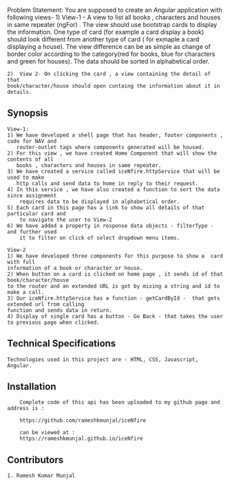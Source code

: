 Problem Statement:
	You are supposed to create an Angular application with following views-
	1) 	View-1 - A view to list all books , characters and houses in same repeater 
		(ngFor) . The view should use bootstrap cards to display the information. One 
		type of card (for example a card display a book) should look different from
		another type of card ( for exmaple a card displaying a house). The view difference 
		can be as simple as change of border color according to the category(red for 
		books, blue for characters and green for houses). The data should be sorted in 
		alphabetical order.

	2) 	View 2- On clicking the card , a view containing the detail of that
	book/character/house should open containg the information about it in 
	details.
## Synopsis
	View-1:
	1) We have developed a shell page that has header, footer components , code for NAV and 
	   router-outlet tags where components generated will be housed.
	2) For this view , we have created Home Component that will show the contents of all 
	   books , characters and houses in same repeater. 
	3) We have created a service called iceNfire.httpService that will be used to make 
	   http calls and send data to home in reply to their request.
	4) In this service , we have also created a function to sort the data since assignment 
	    requires data to be displayed in alphabetical order.
	5) Each card in this page has a link to show all details of that particular card and 
		to navigate the user to View-2
	6) We have added a property in response data objects - filterType - and further used 
		it to filter on click of select dropdown menu items.
	
	View-2 
	1) We have developed three components for this purpose to show a  card with full 
	information of a book or character or house.	
	2) When button on a card is clicked on home page , it sends id of that book/character/house
	to the router and an extended URL is got by mixing a string and id to make a call.
	3) Our iceNfire.httpService has a function - getCardById -  that gets extended url from calling 
	function and sends data in return.
	4) Display of single card has a button - Go Back - that takes the user to previous page when clicked.
	
	
## Technical Specifications
	Technologies used in this project are - HTML, CSS, Javascript, Angular.   

## Installation

    	Complete code of this api has been uploaded to my github page and address is :
 
		https://github.com/rameshkmunjal/iceNfire
		
		can be viewed at :
		https://rameshkmunjal.github.io/iceNfire

## Contributors

    1. Ramesh Kumar Munjal

